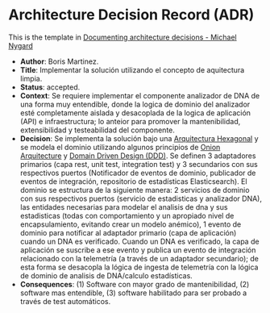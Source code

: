 # Architecture Decision Record (ADR)

This is the template in [Documenting architecture decisions - Michael Nygard](http://thinkrelevance.com/blog/2011/11/15/documenting-architecture-decisions)

* **Author**: Boris Martinez.
* **Title**: Implementar la solución utilizando el concepto de aquitectura limpia.
* **Status**: accepted.
* **Context**: Se requiere implementar el componente analizador de DNA de una forma muy entendible, donde la logica de dominio del analizador esté completamente aislada y desacoplada de la logica de aplicación (API) e infraestructura; lo anteior para promover la mantenibilidad, extensibilidad y testeabilidad del componente.
* **Decision**: Se implementa la solución bajo una [Arquitectura Hexagonal](https://en.wikipedia.org/wiki/Hexagonal_architecture_(software)) y se modela el dominio utilizando algunos principios de [Onion Arquitecture](https://jeffreypalermo.com/tag/onion-architecture/) y [Domain Driven Design (DDD)](https://en.wikipedia.org/wiki/Domain-driven_design). Se definen 3 adaptadores primarios (capa rest, unit test, integration test) y 3 secundarios con sus respectivos puertos (Notificador de eventos de dominio, publicador de eventos de integración,  repositorio de estadísticas Elasticsearch). El dominio se estructura de la siguiente manera: 2 servicios de dominio con sus respectivos puertos (servicio de estadisticas y analizador DNA), las entidades necesarias para modelar el analisis de dna y sus estadisticas (todas con comportamiento y un apropiado nivel de encapsulamiento, evitando crear un  modelo anémico), 1 evento de dominio para notificar al adaptador primario (capa de aplicación) cuando un DNA es verificado. Cuando un DNA es verificado, la capa de aplicación se suscribe a ese evento y publica un evento de integración relacionado con la telemetría (a través de un adaptador secundario); de esta forma se desacopla la lógica de ingesta de  telemetría con la lógica de dominio de analisis de DNA/calculo estadísticas.
* **Consequences**: (1) Software con mayor grado de mantenibilidad, (2) software mas entendible, (3) software habilitado para ser probado a través de test automáticos.

